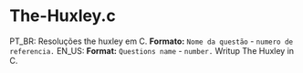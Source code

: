 # The-Huxley.c
PT_BR:
Resoluções the huxley em C.
**Formato:** `Nome da questão` - `numero de referencia.`
EN_US:
**Format:** `Questions name` -  `number.`
Writup The Huxley in C.
